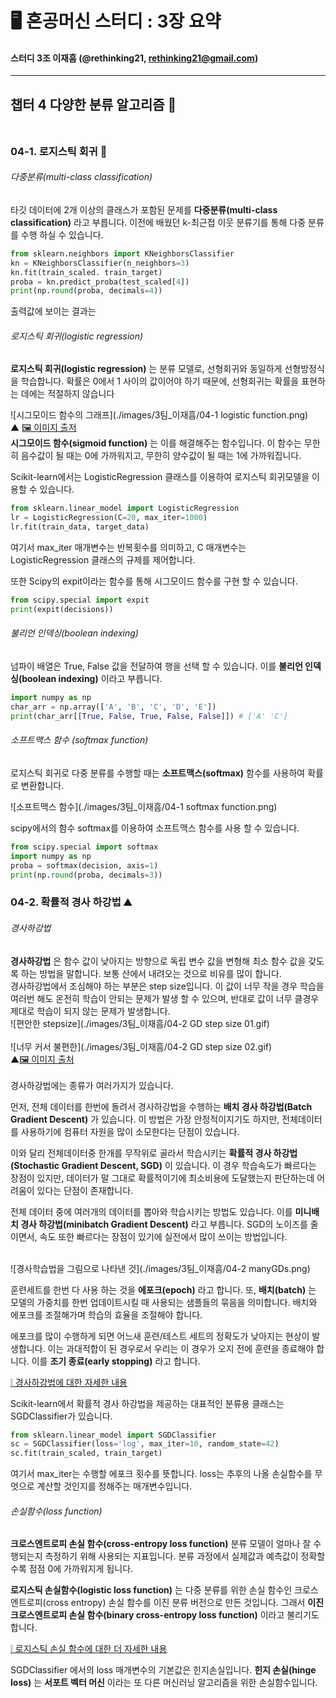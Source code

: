 # 🖥️ 혼공머신 스터디 : 3장 요약
#### 스터디 3조 이재흠 (@rethinking21, rethinking21@gmail.com)

***
## 챕터 4 다양한 분류 알고리즘 🎁<br><br>

### 04-1. 로지스틱 회귀 🐍

###### 다중분류(multi-class classification)
타깃 데이터에 2개 이상의 클래스가 포함된 문제를 **다중분류(multi-class classification)** 라고 부릅니다.
이전에 배웠던 k-최근접 이웃 분류기를 통해 다중 분류를 수행 하실 수 있습니다.
```python
from sklearn.neighbors import KNeighborsClassifier
kn = KNeighborsClassifier(n_neighbors=3)
kn.fit(train_scaled. train_target)
proba = kn.predict_proba(test_scaled[4])
print(np.round(proba, decimals=4))
```
출력값에 보이는 결과는 

###### 로지스틱 회귀(logistic regression)

**로지스틱 회귀(logistic regression)** 는 분류 모델로,  선형회귀와 동일하게 선형방정식을 학습합니다. 
확률은 0에서 1 사이의 값이어야 하기 때문에, 선형회귀는 확률을 표현하는 데에는 적절하지 않습니다

![시그모이드 함수의 그래프](./images/3팀_이재흠/04-1 logistic function.png)<br>
▲ [🖼️ 이미지 출저][1]
<br> **시그모이드 함수(sigmoid function)** 는 이를 해결해주는 함수입니다.
이 함수는 무한히 음수값이 될 때는 0에 가까워지고, 무한히 양수값이 될 때는 1에 가까워집니다.


Scikit-learn에서는 LogisticRegression 클래스를 이용하여 로지스틱 회귀모델을 이용할 수 있습니다.
```python
from sklearn.linear_model import LogisticRegression
lr = LogisticRegression(C=20, max_iter=1000)
lr.fit(train_data, target_data)
```
여기서 max_iter 매개변수는 반복횟수를 의미하고, C 매개변수는 LogisticRegression 클래스의 규제를 제어합니다.

또한 Scipy의 expit이라는 함수를 통해 시그모이드 함수를 구현 할 수 있습니다.
```python
from scipy.special import expit
print(expit(decisions)) 
```

###### 불리언 인덱싱(boolean indexing)
넘파이 배열은 True, False 값을 전달하여 행을 선택 할 수 있습니다. 이를 **불리언 인덱싱(boolean indexing)** 이라고 부릅니다.

```python
import numpy as np
char_arr = np.array(['A', 'B', 'C', 'D', 'E'])
print(char_arr[[True, False, True, False, False]]) # ['A' 'C']
```

###### 소프트맥스 함수 (softmax function)

로지스틱 회귀로 다중 분류를 수행할 때는 **소프트맥스(softmax)** 함수를 사용하여 확률로 변환합니다.

![소프트맥스 함수](./images/3팀_이재흠/04-1 softmax function.png)<br>

scipy에서의 함수 softmax를 이용하여 소프트맥스 함수를 사용 할 수 있습니다.

```python
from scipy.special import softmax
import numpy as np
proba = softmax(decision, axis=1)
print(np.round(proba, decimals=3))
```

### 04-2. 확률적 경사 하강법 ⛰️

###### 경사하강법
**경사하강법** 은 함수 값이 낮아지는 방향으로 독립 변수 값을 변형해 최소 함수 값을 갖도록 하는 방법을 말합니다. 보통 산에서 내려오는 것으로 비유를 많이 합니다.
<br>경사하강법에서 조심해야 하는 부분은 step size입니다. 이 값이 너무 작을 경우 학습을 여러번 해도 온전히 학습이 안되는 문제가 발생 할 수 있으며, 반대로 값이 너무 클경우 제대로 학습이 되지 않는 문제가 발생합니다.
<br>![편안한 stepsize](./images/3팀_이재흠/04-2 GD step size 01.gif)<br>
<br>![너무 커서 불편한](./images/3팀_이재흠/04-2 GD step size 02.gif)<br>
▲[🖼️ 이미지 출처][2]
<br><br>경사하강법에는 종류가 여러가지가 있습니다.

먼저, 전체 데이터를 한번에 돌려서 경사하강법을 수행하는 **배치 경사 하강법(Batch Gradient Descent)** 가 있습니다. 
이 방법은 가장 안정적이지기도 하지만, 전체데이터를 사용하기에 컴퓨터 자원을 많이 소모한다는 단점이 있습니다.

이와 달리 전체데이터중 한개를 무작위로 골라서 학습시키는 **확률적 경사 하강법(Stochastic Gradient Descent, SGD)** 이 있습니다. 
이 경우 학습속도가 빠르다는 장점이 있지만, 데이터가 말 그대로 확률적이기에 최소비용에 도달했는지 판단하는데 어려움이 있다는 단점이 존재합니다.

전체 데이터 중에 여러개의 데이터를 뽑아와 학습시키는 방법도 있습니다. 이를 **미니배치 경사 하강법(minibatch Gradient Descent)** 라고 부릅니다.
SGD의 노이즈를 줄이면서, 속도 또한 빠르다는 장점이 있기에 실전에서 많이 쓰이는 방법입니다.

<br>![경사학습법을 그림으로 나타낸 것](./images/3팀_이재흠/04-2 manyGDs.png)<br>

훈련세트를 한번 다 사용 하는 것을 **에포크(epoch)** 라고 합니다. 
또, **배치(batch)** 는 모델의 가중치를 한번 업데이트시킬 때 사용되는 샘플들의 묶음을 의미합니다. 
배치와 에포크를 조절해가며 학습의 효율을 조절해야 합니다.

에포크를 많이 수행하게 되면 어느새 훈련/테스트 세트의 정확도가 낮아지는 현상이 발생합니다. 이는 과대적합이 된 경우로서 우리는 이 경우가 오지 전에 훈련을 종료해야 합니다.
이를 **조기 종료(early stopping)** 라고 합니다.

[❕ 경사하강법에 대한 자세한 내용][3]

Scikit-learn에서 확률적 경사 하강법을 제공하는 대표적인 분류용 클래스는 SGDClassifier가 있습니다.
```python
from sklearn.linear_model import SGDClassifier
sc = SGDClassifier(loss='log', max_iter=10, random_state=42)
sc.fit(train_scaled, train_target)
```
여기서 max_iter는 수행할 에포크 횟수를 뜻합니다. loss는 추후의 나올 손실함수를 무엇으로 계산할 것인지를 정해주는 매개변수입니다.

###### 손실함수(loss function)

**크로스엔트로피 손실 함수(cross-entropy loss function)** 분류 모델이 얼마나 잘 수행되는지 측정하기 위해 사용되는 지표입니다. 
분류 과정에서 실제값과 예측값이 정확할수록 점점 0에 가까워지게 됩니다.

**로지스틱 손실함수(logistic loss function)** 는 다중 분류를 위한 손실 함수인 크로스 엔트로피(cross entropy) 손실 함수를 이진 분류 버전으로 만든 것입니다.
그래서 **이진 크로스엔트로피 손실 함수(binary cross-entropy loss function)** 이라고 불리기도 합니다.

[❕ 로지스틱 손실 함수에 대한 더 자세한 내용][4]

SGDClassifier 에서의 loss 매개변수의 기본값은 힌지손실입니다. **힌지 손실(hinge loss)** 는 **서포트 벡터 머신** 이라는 또 다른 머신러닝 알고리즘을 위한 손실함수입니다.


[1]: https://velog.io/@yuns_u/Logistic-Regression
[2]: https://hackernoon.com/life-is-gradient-descent-880c60ac1be8
[3]: https://angeloyeo.github.io/2020/08/16/gradient_descent.html
[4]: https://ukb1og.tistory.com/22